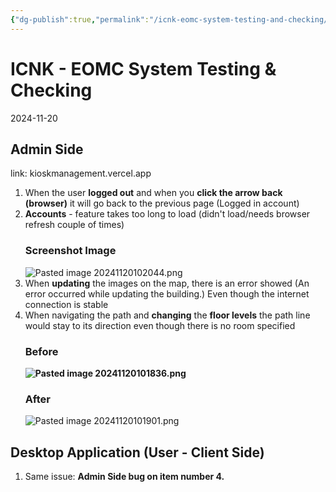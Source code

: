 ```yaml
---
{"dg-publish":true,"permalink":"/icnk-eomc-system-testing-and-checking/"}
---
```


# ICNK - EOMC System Testing & Checking
2024-11-20

## Admin Side
link: kioskmanagement.vercel.app
1. When the user **logged out** and when you **click the arrow back (browser)** it will go back to the previous page (Logged in account)
2. **Accounts** - feature takes too long to load (didn't load/needs browser refresh couple of times)
   ### Screenshot Image
   ![Pasted image 20241120102044.png](/img/user/Pasted%20image%2020241120102044.png)
3.  When **updating** the images on the map, there is an error showed (An error occurred while updating the building.) Even though the internet connection is stable
4. When navigating the path and **changing** the **floor levels** the path line would stay to its direction even though there is no room specified
	### Before
	**![Pasted image 20241120101836.png](/img/user/Pasted%20image%2020241120101836.png)**
	### After
	![Pasted image 20241120101901.png](/img/user/Pasted%20image%2020241120101901.png)


## Desktop Application (User - Client Side)

1.  Same issue: **Admin Side bug on item number 4.**
